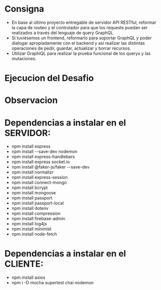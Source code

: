 # Consigna
- En base al último proyecto entregable de servidor API RESTful, reformar la capa de routeo y el controlador para que los requests puedan ser realizados a través del lenguaje de query GraphQL.
- Si tuviésemos un frontend, reformarlo para soportar GraphQL y poder dialogar apropiadamente con el backend y así realizar las distintas operaciones de pedir, guardar, actualizar y borrar recursos.
- Utilizar GraphiQL para realizar la prueba funcional de los querys y las mutaciones.

# Ejecucion del Desafio


# Observacion


# Dependencias a instalar en el SERVIDOR:
- npm install express
- npm install --save-dev nodemon
- npm install express-handlebars
- npm install express socket.io
- npm install @faker-js/faker --save-dev
- npm install normalizr
- npm install express-session
- npm install connect-mongo
- npm install bcrypt
- npm install mongoose
- npm install passport
- npm install passport-local
- npm install dotenv
- npm install compression
- npm install firebase-admin
- npm install log4js
- npm install minimist
- npm install node-fetch

# Dependencias a instalar en el CLIENTE:
- npm install axios
- npm i -D mocha supertest chai nodemon
